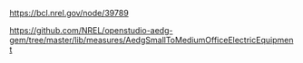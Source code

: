 https://bcl.nrel.gov/node/39789

https://github.com/NREL/openstudio-aedg-gem/tree/master/lib/measures/AedgSmallToMediumOfficeElectricEquipment
